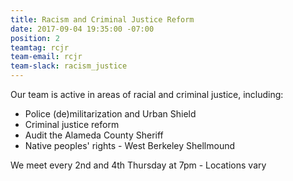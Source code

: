 ```yaml
---
title: Racism and Criminal Justice Reform
date: 2017-09-04 19:35:00 -07:00
position: 2
teamtag: rcjr
team-email: rcjr
team-slack: racism_justice
---
```


Our team is active in areas of racial and criminal justice, including:

- Police (de)militarization and Urban Shield
- Criminal justice reform
- Audit the Alameda County Sheriff
- Native peoples' rights - West Berkeley Shellmound

We meet every 2nd and 4th Thursday at 7pm - Locations vary

